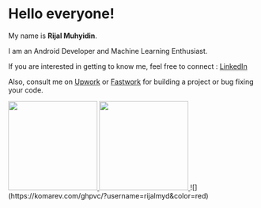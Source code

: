 # Hello everyone! 

My name is **Rijal Muhyidin**.

I am an Android Developer and Machine Learning Enthusiast.

If you are interested in getting to know me, feel free to connect : [LinkedIn](https://www.linkedin.com/in/rijalmyd/)

Also, consult me on [Upwork](https://www.upwork.com/services/product/development-it-android-mobile-development-with-kotlin-or-java-ai-ml-integration-1759209675878653952?ref=project_share) or [Fastwork](https://fastwork.id/user/rijalmyd) for building a project or bug fixing your code.

<p align="left">
  <a href="https://github.com/rijalmyd">
    <img height="180em" src="https://github-readme-stats-eight-theta.vercel.app/api?username=rijalmyd&show_icons=true&theme=algolia&include_all_commits=true&count_private=true"/>
    <img height="180em" src="https://github-readme-stats-eight-theta.vercel.app/api/top-langs/?username=rijalmyd&layout=compact&langs_count=8&theme=algolia"/>
  </a>
  ![](https://komarev.com/ghpvc/?username=rijalmyd&color=red)
</p>
